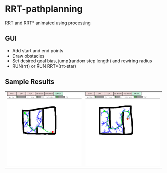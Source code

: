 # RRT-pathplanning

RRT and RRT* animated using processing

## GUI

* Add start and end points
* Draw obstacles 
* Set desired goal bias, jump(random step length) and rewiring radius
* RUN(rrt) or RUN RRT*(rrt-star)
## Sample Results
<div align=left>
<table>
  <tr>
    <td><img src="./images/rrt-star.png" alt="sample-1" width="600"/></a></td>
    <td><img src="./images/rrt-star2.png" alt="sample-2" width="600"/></a></td>
  </tr>
</table>
</div>
